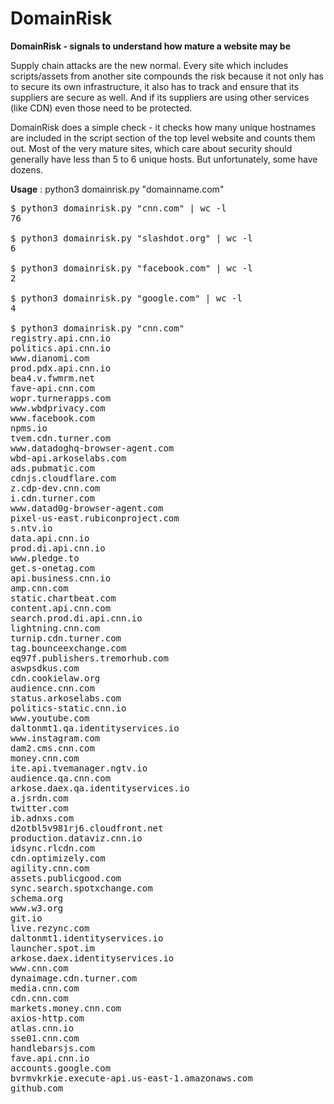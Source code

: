 # DomainRisk

**DomainRisk - signals to understand how mature a website may be**

Supply chain attacks are the new normal. Every site which includes scripts/assets from another site compounds the risk because it not only has to secure its own infrastructure, it also has to track and ensure that its suppliers are secure as well. And if its suppliers are using other services (like CDN) even those need to be protected. 

DomainRisk does a simple check - it checks how many unique hostnames are included in the script section of the top level website and counts them out. Most of the very mature sites, which care about security should generally have less than 5 to 6 unique hosts. But unfortunately, some have dozens.

**Usage** : python3 domainrisk.py "domainname.com"
<pre>
$ python3 domainrisk.py "cnn.com" | wc -l
76

$ python3 domainrisk.py "slashdot.org" | wc -l
6

$ python3 domainrisk.py "facebook.com" | wc -l
2

$ python3 domainrisk.py "google.com" | wc -l
4

$ python3 domainrisk.py "cnn.com" 
registry.api.cnn.io
politics.api.cnn.io
www.dianomi.com
prod.pdx.api.cnn.io
bea4.v.fwmrm.net
fave-api.cnn.com
wopr.turnerapps.com
www.wbdprivacy.com
www.facebook.com
npms.io
tvem.cdn.turner.com
www.datadoghq-browser-agent.com
wbd-api.arkoselabs.com
ads.pubmatic.com
cdnjs.cloudflare.com
z.cdp-dev.cnn.com
i.cdn.turner.com
www.datad0g-browser-agent.com
pixel-us-east.rubiconproject.com
s.ntv.io
data.api.cnn.io
prod.di.api.cnn.io
www.pledge.to
get.s-onetag.com
api.business.cnn.io
amp.cnn.com
static.chartbeat.com
content.api.cnn.com
search.prod.di.api.cnn.io
lightning.cnn.com
turnip.cdn.turner.com
tag.bounceexchange.com
eq97f.publishers.tremorhub.com
aswpsdkus.com
cdn.cookielaw.org
audience.cnn.com
status.arkoselabs.com
politics-static.cnn.io
www.youtube.com
daltonmt1.qa.identityservices.io
www.instagram.com
dam2.cms.cnn.com
money.cnn.com
ite.api.tvemanager.ngtv.io
audience.qa.cnn.com
arkose.daex.qa.identityservices.io
a.jsrdn.com
twitter.com
ib.adnxs.com
d2otbl5v981rj6.cloudfront.net
production.dataviz.cnn.io
idsync.rlcdn.com
cdn.optimizely.com
agility.cnn.com
assets.publicgood.com
sync.search.spotxchange.com
schema.org
www.w3.org
git.io
live.rezync.com
daltonmt1.identityservices.io
launcher.spot.im
arkose.daex.identityservices.io
www.cnn.com
dynaimage.cdn.turner.com
media.cnn.com
cdn.cnn.com
markets.money.cnn.com
axios-http.com
atlas.cnn.io
sse01.cnn.com
handlebarsjs.com
fave.api.cnn.io
accounts.google.com
bvrmvkrkie.execute-api.us-east-1.amazonaws.com
github.com  
</pre>
